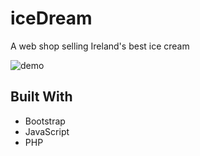 # iceDream

A web shop selling Ireland's best ice cream

![demo](https://github.com/user-attachments/assets/360b4013-0bab-46ca-b674-f0df8f6eee1a)

## Built With

- Bootstrap
- JavaScript
- PHP


